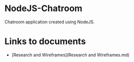 # NodeJS-Chatroom
Chatroom application created using NodeJS.

# Links to documents

- [Research and Wireframes](Research and Wireframes.md)
